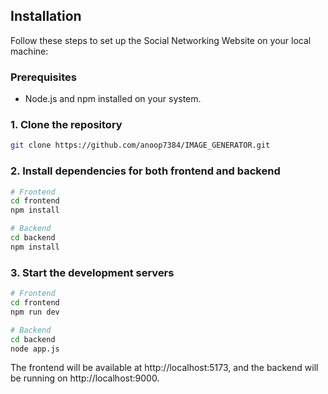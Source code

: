 ## Installation

Follow these steps to set up the Social Networking Website on your local machine:

### Prerequisites

- Node.js and npm installed on your system.

### 1. Clone the repository

```bash
git clone https://github.com/anoop7384/IMAGE_GENERATOR.git
```

### 2. Install dependencies for both frontend and backend

```bash
# Frontend
cd frontend
npm install

# Backend
cd backend
npm install
```

### 3. Start the development servers

```bash
# Frontend
cd frontend
npm run dev

# Backend
cd backend
node app.js
```

The frontend will be available at http://localhost:5173, and the backend will be running on http://localhost:9000.
